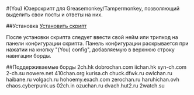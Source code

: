#(You)
Юзерскрипт для Greasemonkey/Tampermonkey, позволяющий выделить свои посты и ответы на них.

##Установка
[Установить скрипт](https://raw.githubusercontent.com/VVatashi/-You-/master/you.user.js)

После установки скрипта следует ввести свой нейм или трипкод на панели конфигурации скрипта. Панель конфигурации раскрывается при нажатии на кнопку "(You) config", добавляемую в верхнюю строку навигации борды.

##Поддерживаемые борды
2ch.hk
dobrochan.com
iichan.hk
syn-ch.com
2-ch.su
nowere.net
410chan.org
kurisa.ch
chuck.dfwk.ru
owlchan.ru
haibane.ru
volgach.ru
hohoemy.exach.com
zerochan.ru
haruhichan.ovh
chaos.cyberpunk.us
02ch.in
ozuchan.ru
dvach.hut2.ru
2watch.su
